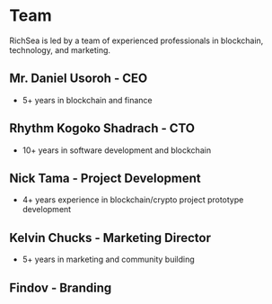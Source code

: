 # Team

RichSea is led by a team of experienced professionals in blockchain, technology, and marketing.

## Mr. Daniel Usoroh - CEO
- 5+ years in blockchain and finance

## Rhythm Kogoko Shadrach - CTO
- 10+ years in software development and blockchain

## Nick Tama - Project Development
- 4+ years experience in blockchain/crypto project prototype development

## Kelvin Chucks - Marketing Director
- 5+ years in marketing and community building

## Findov - Branding

